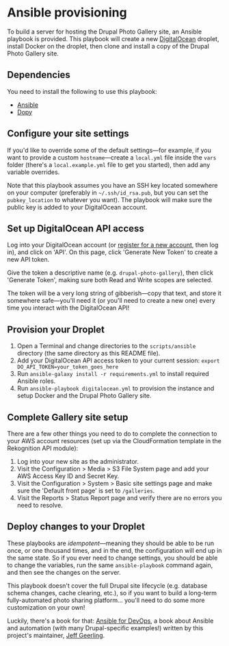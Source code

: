 # Ansible provisioning

To build a server for hosting the Drupal Photo Gallery site, an Ansible playbook is provided. This playbook will create a new [DigitalOcean](https://www.digitalocean.com/?refcode=b9c57af84643) droplet, install Docker on the droplet, then clone and install a copy of the Drupal Photo Gallery site.

## Dependencies

You need to install the following to use this playbook:

  - [Ansible](http://docs.ansible.com/ansible/latest/intro_installation.html)
  - [Dopy](https://pypi.python.org/pypi/dopy)

## Configure your site settings

If you'd like to override some of the default settings—for example, if you want to provide a custom `hostname`—create a `local.yml` file inside the `vars` folder (there's a `local.example.yml` file to get you started), then add any variable overrides.

Note that this playbook assumes you have an SSH key located somewhere on your computer (preferably in `~/.ssh/id_rsa.pub`, but you can set the `pubkey_location` to whatever you want). The playbook will make sure the public key is added to your DigitalOcean account.

## Set up DigitalOcean API access

Log into your DigitalOcean account (or [register for a new account](https://www.digitalocean.com/?refcode=b9c57af84643), then log in), and click on 'API'. On this page, click 'Generate New Token' to create a new API token.

Give the token a descriptive name (e.g. `drupal-photo-gallery`), then click 'Generate Token', making sure both Read and Write scopes are selected.

The token will be a very long string of gibberish—copy that text, and store it somewhere safe—you'll need it (or you'll need to create a new one) every time you interact with the DigitalOcean API!

## Provision your Droplet

  1. Open a Terminal and change directories to the `scripts/ansible` directory (the same directory as this README file).
  1. Add your DigitalOcean API access token to your current session: `export DO_API_TOKEN=your_token_goes_here`
  1. Run `ansible-galaxy install -r requirements.yml` to install required Ansible roles.
  1. Run `ansible-playbook digitalocean.yml` to provision the instance and setup Docker and the Drupal Photo Gallery site.

## Complete Gallery site setup

There are a few other things you need to do to complete the connection to your AWS account resources (set up via the CloudFormation template in the Rekognition API module):

  1. Log into your new site as the administrator.
  1. Visit the Configuration > Media > S3 File System page and add your AWS Access Key ID and Secret Key.
  1. Visit the Configuration > System > Basic site settings page and make sure the 'Default front page' is set to `/galleries`.
  1. Visit the Reports > Status Report page and verify there are no errors you need to resolve.

## Deploy changes to your Droplet

These playbooks are _idempotent_—meaning they should be able to be run once, or one thousand times, and in the end, the configuration will end up in the same state. So if you ever need to change settings, you should be able to change the variables, run the same `ansible-playbook` command again, and then see the changes on the server.

This playbook doesn't cover the full Drupal site lifecycle (e.g. database schema changes, cache clearing, etc.), so if you want to build a long-term fully-automated photo sharing platform... you'll need to do some more customization on your own!

Luckily, there's a book for that: [Ansible for DevOps](https://www.ansiblefordevops.com), a book about Ansible and automation (with many Drupal-specific examples!) written by this project's maintainer, [Jeff Geerling](https://www.jeffgeerling.com).

